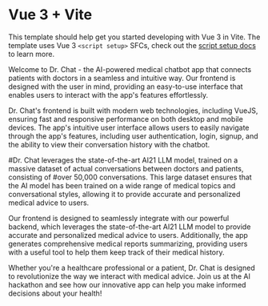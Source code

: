 # Vue 3 + Vite

This template should help get you started developing with Vue 3 in Vite. The template uses Vue 3 `<script setup>` SFCs, check out the [script setup docs](https://v3.vuejs.org/api/sfc-script-setup.html#sfc-script-setup) to learn more.


Welcome to Dr. Chat - the AI-powered medical chatbot app that connects patients with doctors in a seamless and intuitive way. Our frontend is designed with the user in mind, providing an easy-to-use interface that enables users to interact with the app's features effortlessly.

Dr. Chat's frontend is built with modern web technologies, including VueJS, ensuring fast and responsive performance on both desktop and mobile devices. The app's intuitive user interface allows users to easily navigate through the app's features, including user authentication, login, signup, and the ability to view their conversation history with the chatbot.

#Dr. Chat leverages the state-of-the-art AI21 LLM model, trained on a massive dataset of actual conversations between doctors and patients, consisting of #over 50,000 conversations. 
This large dataset ensures that the AI model has been trained on a wide range of medical topics and conversational styles, allowing it to provide accurate and personalized medical advice to users.






Our frontend is designed to seamlessly integrate with our powerful backend, which leverages the state-of-the-art AI21 LLM model to provide accurate and personalized medical advice to users. Additionally, the app generates comprehensive medical reports summarizing, providing users with a useful tool to help them keep track of their medical history.

Whether you're a healthcare professional or a patient, Dr. Chat is designed to revolutionize the way we interact with medical advice. Join us at the AI hackathon and see how our innovative app can help you make informed decisions about your health!
